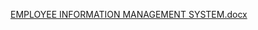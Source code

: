 [EMPLOYEE INFORMATION MANAGEMENT SYSTEM.docx](https://github.com/kasirajan1234/M1_ProjectGoal_EmployeeInformationManagementSystem/files/8090938/EMPLOYEE.INFORMATION.MANAGEMENT.SYSTEM.docx)
